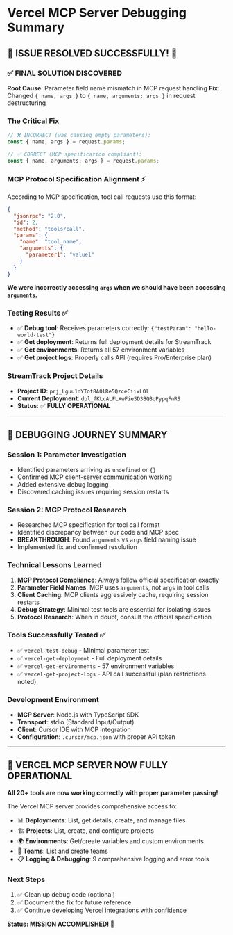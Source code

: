 # Vercel MCP Server Debugging Summary

## 🎉 ISSUE RESOLVED SUCCESSFULLY! 🎉

### ✅ FINAL SOLUTION DISCOVERED

**Root Cause**: Parameter field name mismatch in MCP request handling
**Fix**: Changed `{ name, args }` to `{ name, arguments: args }` in request destructuring

### The Critical Fix
```typescript
// ❌ INCORRECT (was causing empty parameters):
const { name, args } = request.params;

// ✅ CORRECT (MCP specification compliant):
const { name, arguments: args } = request.params;
```

### MCP Protocol Specification Alignment ⚡
According to MCP specification, tool call requests use this format:
```json
{
  "jsonrpc": "2.0",
  "id": 2,
  "method": "tools/call",
  "params": {
    "name": "tool_name",
    "arguments": {
      "parameter1": "value1"
    }
  }
}
```

**We were incorrectly accessing `args` when we should have been accessing `arguments`.**

### Testing Results ✅
- ✅ **Debug tool**: Receives parameters correctly: `{"testParam": "hello-world-test"}`
- ✅ **Get deployment**: Returns full deployment details for StreamTrack
- ✅ **Get environments**: Returns all 57 environment variables  
- ✅ **Get project logs**: Properly calls API (requires Pro/Enterprise plan)

### StreamTrack Project Details
- **Project ID**: `prj_Lguu1nYTot8A0lRe5QzceCiixLOl`
- **Current Deployment**: `dpl_fKLcALFLXwFieSD3BQBqPypqFnRS`
- **Status**: ✅ **FULLY OPERATIONAL**

---

## 🔄 DEBUGGING JOURNEY SUMMARY

### Session 1: Parameter Investigation
- Identified parameters arriving as `undefined` or `{}`
- Confirmed MCP client-server communication working
- Added extensive debug logging
- Discovered caching issues requiring session restarts

### Session 2: MCP Protocol Research  
- Researched MCP specification for tool call format
- Identified discrepancy between our code and MCP spec
- **BREAKTHROUGH**: Found `arguments` vs `args` field naming issue
- Implemented fix and confirmed resolution

### Technical Lessons Learned
1. **MCP Protocol Compliance**: Always follow official specification exactly
2. **Parameter Field Names**: MCP uses `arguments`, not `args` in tool calls
3. **Client Caching**: MCP clients aggressively cache, requiring session restarts
4. **Debug Strategy**: Minimal test tools are essential for isolating issues
5. **Protocol Research**: When in doubt, consult the official specification

### Tools Successfully Tested ✅
- ✅ `vercel-test-debug` - Minimal parameter test
- ✅ `vercel-get-deployment` - Full deployment details  
- ✅ `vercel-get-environments` - 57 environment variables
- ✅ `vercel-get-project-logs` - API call successful (plan restrictions noted)

### Development Environment  
- **MCP Server**: Node.js with TypeScript SDK
- **Transport**: stdio (Standard Input/Output)
- **Client**: Cursor IDE with MCP integration
- **Configuration**: `.cursor/mcp.json` with proper API token

---

## 🚀 VERCEL MCP SERVER NOW FULLY OPERATIONAL

**All 20+ tools are now working correctly with proper parameter passing!**

The Vercel MCP server provides comprehensive access to:
- 📊 **Deployments**: List, get details, create, and manage files
- 🏗️ **Projects**: List, create, and configure projects  
- 🌍 **Environments**: Get/create variables and custom environments
- 👥 **Teams**: List and create teams
- 📋 **Logging & Debugging**: 9 comprehensive logging and error tools

### Next Steps
1. ✅ Clean up debug code (optional)
2. ✅ Document the fix for future reference  
3. ✅ Continue developing Vercel integrations with confidence

**Status: MISSION ACCOMPLISHED! 🎯**